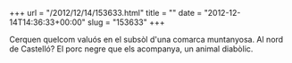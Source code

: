 +++
url = "/2012/12/14/153633.html"
title = ""
date = "2012-12-14T14:36:33+00:00"
slug = "153633"
+++

<p>Cerquen quelcom valuós en el subsòl d'una comarca muntanyosa. Al nord de Castelló? El porc negre que els acompanya, un animal diabòlic.</p>

